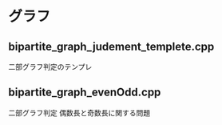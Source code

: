 # グラフ
## bipartite_graph_judement_templete.cpp<br>
二部グラフ判定のテンプレ
## bipartite_graph_evenOdd.cpp<br>
二部グラフ判定 偶数長と奇数長に関する問題